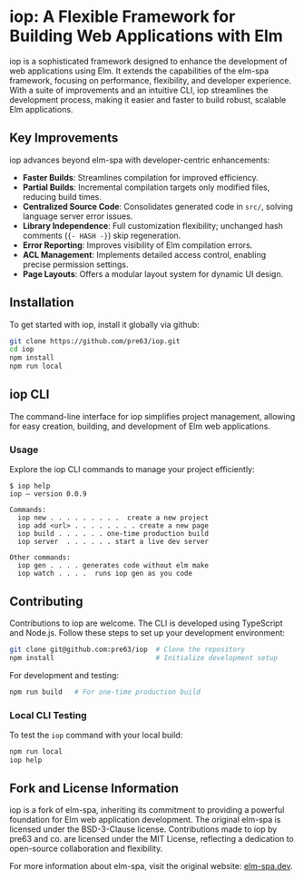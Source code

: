 # iop: A Flexible Framework for Building Web Applications with Elm

iop is a sophisticated framework designed to enhance the development of web applications using Elm. It extends the capabilities of the elm-spa framework, focusing on performance, flexibility, and developer experience. With a suite of improvements and an intuitive CLI, iop streamlines the development process, making it easier and faster to build robust, scalable Elm applications.

## Key Improvements

iop advances beyond elm-spa with developer-centric enhancements:

- **Faster Builds**: Streamlines compilation for improved efficiency.
- **Partial Builds**: Incremental compilation targets only modified files, reducing build times.
- **Centralized Source Code**: Consolidates generated code in `src/`, solving language server error issues.
- **Library Independence**: Full customization flexibility; unchanged hash comments (`{- HASH -}`) skip regeneration.
- **Error Reporting**: Improves visibility of Elm compilation errors.
- **ACL Management**: Implements detailed access control, enabling precise permission settings.
- **Page Layouts**: Offers a modular layout system for dynamic UI design.

## Installation

To get started with iop, install it globally via github:

```bash
git clone https://github.com/pre63/iop.git
cd iop
npm install
npm run local
```

## iop CLI

The command-line interface for iop simplifies project management, allowing for easy creation, building, and development of Elm web applications.

### Usage

Explore the iop CLI commands to manage your project efficiently:

```
$ iop help
iop – version 0.0.9

Commands:
  iop new . . . . . . . . .  create a new project
  iop add <url> . . . . . . . . create a new page
  iop build . . . . . . one-time production build
  iop server  . . . . . . start a live dev server

Other commands:
  iop gen . . . . generates code without elm make
  iop watch . . . .  runs iop gen as you code
```

## Contributing

Contributions to iop are welcome. The CLI is developed using TypeScript and Node.js. Follow these steps to set up your development environment:

```bash
git clone git@github.com:pre63/iop  # Clone the repository
npm install                         # Initialize development setup
```

For development and testing:

```bash
npm run build   # For one-time production build
```

### Local CLI Testing

To test the `iop` command with your local build:

```bash
npm run local
iop help
```

## Fork and License Information

iop is a fork of elm-spa, inheriting its commitment to providing a powerful foundation for Elm web application development. The original elm-spa is licensed under the BSD-3-Clause license. Contributions made to iop by pre63 and co. are licensed under the MIT License, reflecting a dedication to open-source collaboration and flexibility.

For more information about elm-spa, visit the original website: [elm-spa.dev](https://elm-spa.dev).
